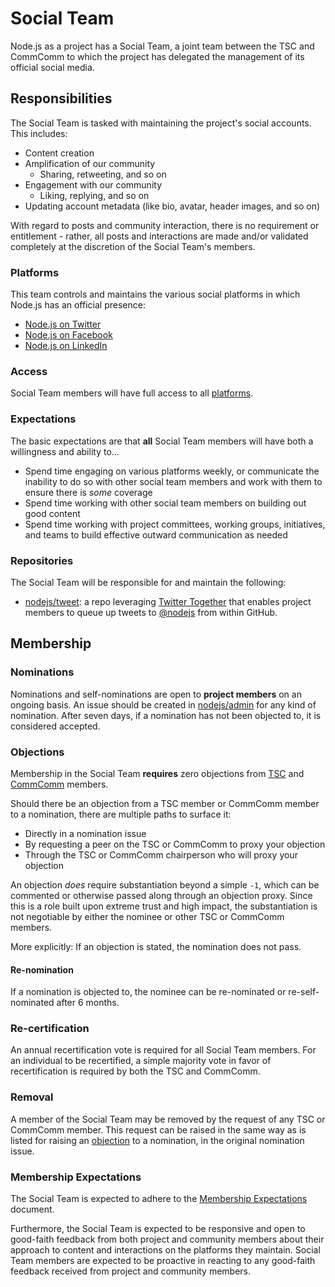 # Social Team

Node.js as a project has a Social Team, a joint team between the TSC and CommComm to which the project has delegated the management of its official social media.

## Responsibilities

The Social Team is tasked with maintaining the project's social accounts. This includes:

- Content creation
- Amplification of our community
  - Sharing, retweeting, and so on
- Engagement with our community
  - Liking, replying, and so on
- Updating account metadata (like bio, avatar, header images, and so on)

With regard to posts and community interaction, there is no requirement or entitlement - rather, all posts and interactions are made and/or validated completely at the discretion of the Social Team's members.

### Platforms 

This team controls and maintains the various social platforms in which Node.js has an official presence:

- [Node.js on Twitter](https://twitter.com/nodejs)
- [Node.js on Facebook](https://www.facebook.com/nodejsfoundation)
- [Node.js on LinkedIn](https://www.linkedin.com/company/node.js-foundation/)

### Access

Social Team members will have full access to all [platforms](#platforms).

### Expectations

The basic expectations are that **all** Social Team members will have both a willingness and ability to...

- Spend time engaging on various platforms weekly, or communicate the inability to do so with other social team members and work with them to ensure there is *some* coverage
- Spend time working with other social team members on building out good content
- Spend time working with project committees, working groups, initiatives, and teams to build effective outward communication as needed

### Repositories

The Social Team will be responsible for and maintain the following:

- [nodejs/tweet](http://github.com/nodejs/tweet): a repo leveraging [Twitter Together](https://github.com/gr2m/twitter-together) that enables project members to queue up tweets to [@nodejs](https://twitter.com/nodejs) from within GitHub.

## Membership

### Nominations

Nominations and self-nominations are open to **project members** on an ongoing basis. An issue should be created in [nodejs/admin](https://github.com/nodejs/admin) for any kind of nomination. After seven days, if a nomination has not been objected to, it is considered accepted.

### Objections

Membership in the Social Team **requires** zero objections from [TSC](https://github.com/nodejs/tsc) and [CommComm](https://github.com/nodejs/community-committee) members.

Should there be an objection from a TSC member or CommComm member to a nomination, there are multiple paths to surface it:

- Directly in a nomination issue
- By requesting a peer on the TSC or CommComm to proxy your objection
- Through the TSC or CommComm chairperson who will proxy your objection

An objection *does* require substantiation beyond a simple `-1`, which can be commented or otherwise passed along through an objection proxy. Since this is a role built upon extreme trust and high impact, the substantiation is not negotiable by either the nominee or other TSC or CommComm members.

More explicitly: If an objection is stated, the nomination does not pass.

#### Re-nomination

If a nomination is objected to, the nominee can be re-nominated or re-self-nominated after 6 months.

### Re-certification

An annual recertification vote is required for all Social Team members. For an individual to be recertified, a simple majority vote in favor of recertification is required by both the TSC and CommComm.

### Removal

A member of the Social Team may be removed by the request of any TSC or CommComm member. This request can be raised in the same way as is listed for raising an [objection](#objection) to a nomination, in the original nomination issue.

### Membership Expectations

The Social Team is expected to adhere to the [Membership Expectations](https://github.com/nodejs/admin/blob/master/MemberExpectations.md) document.

Furthermore, the Social Team is expected to be responsive and open to good-faith feedback from both project and community members about their approach to content and interactions on the platforms they maintain. Social Team members are expected to be proactive in reacting to any good-faith feedback received from project and community members.
